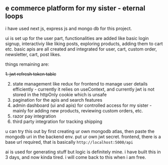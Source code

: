 ## e commerce platform for my sister - eternal loops

i have used next js, express js and mongo db for this project.

ui is set up for the user part,
functionalities are added like basic login signup, interactiviy like liking posts, exploring products, adding them to cart etc.
basic apis are all created and integrated for user, cart, custom order, newsletter, cart, post likes.

things remaining are:

~~1. jwt refresh token table~~

2. state management like redux for frontend to manage user details efficiently - currently it relies on useContext, and currently jwt is not stored in the httpOnly cookie which is unsafe
3. pagination for the apis and search features
4. admin dashboard (ui and apis) for controlled access for my sister - mainly for adding new products, reviewing custom orders, etc.
5. razor pay integration
6. third party integration for tracking shipping

u can try this out by first creating ur own mongodb atlas, then paste the mongodb uri in the backend env. put ur own jwt secret. 
frontend, there is a base url required, that is basically `http://localhost:5000/api`

ai is used for generating stuff but logic is definitely mine. i have built this in 3 days, and now kinda tired. i will come back to this when i am free.
